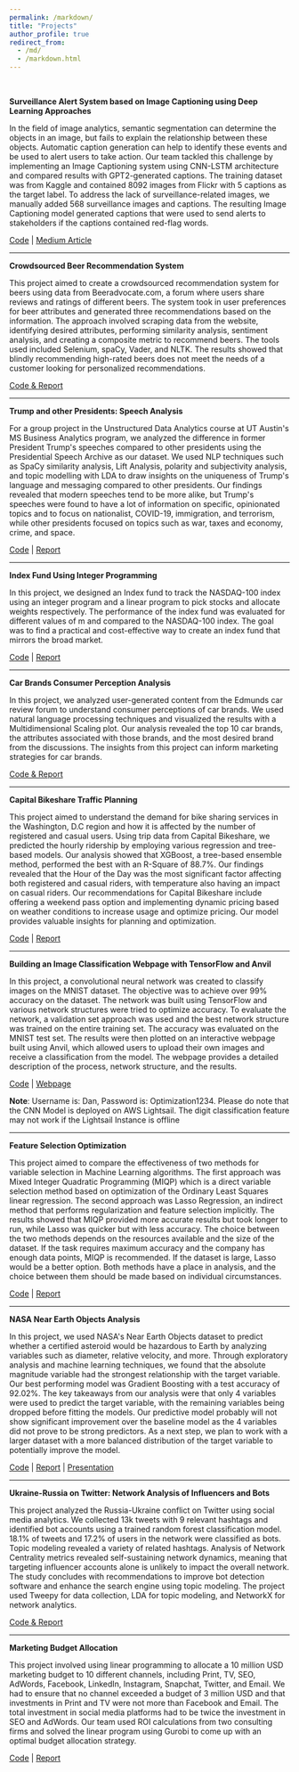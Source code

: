 ```yaml
---
permalink: /markdown/
title: "Projects"
author_profile: true
redirect_from: 
  - /md/
  - /markdown.html
---
```

<br>

**Surveillance Alert System based on Image Captioning using Deep Learning Approaches**

In the field of image analytics, semantic segmentation can determine the objects in an image, but fails to explain the relationship between these objects. Automatic caption generation can help to identify these events and be used to alert users to take action. Our team tackled this challenge by implementing an Image Captioning system using CNN-LSTM architecture and compared results with GPT2-generated captions. The training dataset was from Kaggle and contained 8092 images from Flickr with 5 captions as the target label. To address the lack of surveillance-related images, we manually added 568 surveillance images and captions. The resulting Image Captioning model generated captions that were used to send alerts to stakeholders if the captions contained red-flag words.

[Code](https://github.com/parthiv-borgohain/Surveillance-Alert-System-based-on-Image-Captioning-using-Deep-Learning-Approaches)
| [Medium Article](https://medium.com/@rgarg_98817/surveillance-alert-system-a394f28480c6)

---

**Crowdsourced Beer Recommendation System**

This project aimed to create a crowdsourced recommendation system for beers using data from Beeradvocate.com, a forum where users share reviews and ratings of different beers. The system took in user preferences for beer attributes and generated three recommendations based on the information. The approach involved scraping data from the website, identifying desired attributes, performing similarity analysis, sentiment analysis, and creating a composite metric to recommend beers. The tools used included Selenium, spaCy, Vader, and NLTK. The results showed that blindly recommending high-rated beers does not meet the needs of a customer looking for personalized recommendations.

[Code & Report](https://github.com/parthiv-borgohain/Crowdsourced-Beer-Recommender-System)

---

**Trump and other Presidents: Speech Analysis**

For a group project in the Unstructured Data Analytics course at UT Austin's MS Business Analytics program, we analyzed the difference in former President Trump's speeches compared to other presidents using the Presidential Speech Archive as our dataset. We used NLP techniques such as SpaCy similarity analysis, Lift Analysis, polarity and subjectivity analysis, and topic modelling with LDA to draw insights on the uniqueness of Trump's language and messaging compared to other presidents. Our findings revealed that modern speeches tend to be more alike, but Trump's speeches were found to have a lot of information on specific, opinionated topics and to focus on nationalist, COVID-19, immigration, and terrorism, while other presidents focused on topics such as war, taxes and economy, crime, and space.

[Code](https://github.com/parthiv-borgohain/Trump-and-other-Presidents-Speech-Analysis)
| [Report](https://github.com/parthiv-borgohain/Trump-and-other-Presidents-Speech-Analysis/blob/main/Presentation%20Slides.pdf)

---

**Index Fund Using Integer Programming**

In this project, we designed an Index fund to track the NASDAQ-100 index using an integer program and a linear program to pick stocks and allocate weights respectively. The performance of the index fund was evaluated for different values of m and compared to the NASDAQ-100 index. The goal was to find a practical and cost-effective way to create an index fund that mirrors the broad market.

[Code](https://github.com/parthiv-borgohain/Index-Fund-Using-Integer-Programming/blob/main/Optimization%20Project%202%20-%20Parthiv%20Borgohain%20-%20Final.ipynb)
| [Report](https://github.com/parthiv-borgohain/Index-Fund-Using-Integer-Programming/blob/main/Optimization%201%20Project%202%20Report.pdf)

---

**Car Brands Consumer Perception Analysis**

In this project, we analyzed user-generated content from the Edmunds car review forum to understand consumer perceptions of car brands. We used natural language processing techniques and visualized the results with a Multidimensional Scaling plot. Our analysis revealed the top 10 car brands, the attributes associated with those brands, and the most desired brand from the discussions. The insights from this project can inform marketing strategies for car brands.

[Code & Report](https://github.com/parthiv-borgohain/Car-Brands-Consumer-Perception-Analysis)

---

**Capital Bikeshare Traffic Planning**

This project aimed to understand the demand for bike sharing services in the Washington, D.C region and how it is affected by the number of registered and casual users. Using trip data from Capital Bikeshare, we predicted the hourly ridership by employing various regression and tree-based models. Our analysis showed that XGBoost, a tree-based ensemble method, performed the best with an R-Square of 88.7%. Our findings revealed that the Hour of the Day was the most significant factor affecting both registered and casual riders, with temperature also having an impact on casual riders. Our recommendations for Capital Bikeshare include offering a weekend pass option and implementing dynamic pricing based on weather conditions to increase usage and optimize pricing. Our model provides valuable insights for planning and optimization.

[Code](https://github.com/parthiv-borgohain/Capital-Bikeshare-Traffic-Planning)
| [Report](https://github.com/parthiv-borgohain/Capital-Bikeshare-Traffic-Planning/blob/main/Capital_Bikeshare_ML_updated.pdf)

---

**Building an Image Classification Webpage with TensorFlow and Anvil**

In this project, a convolutional neural network was created to classify images on the MNIST dataset. The objective was to achieve over 99% accuracy on the dataset. The network was built using TensorFlow and various network structures were tried to optimize accuracy. To evaluate the network, a validation set approach was used and the best network structure was trained on the entire training set. The accuracy was evaluated on the MNIST test set. The results were then plotted on an interactive webpage built using Anvil, which allowed users to upload their own images and receive a classification from the model. The webpage provides a detailed description of the process, network structure, and the results.

[Code](https://github.com/parthiv-borgohain/Building-an-Image-Classification-Webpage-with-TensorFlow-and-Anvil)
| [Webpage](https://msbaoptim43.anvil.app) 

**Note**: Username is: Dan, Password is: Optimization1234. Please do note that the CNN Model is deployed on AWS Lightsail. The digit classification feature may not work if the Lightsail Instance is offline

---

**Feature Selection Optimization**

This project aimed to compare the effectiveness of two methods for variable selection in Machine Learning algorithms. The first approach was Mixed Integer Quadratic Programming (MIQP) which is a direct variable selection method based on optimization of the Ordinary Least Squares linear regression. The second approach was Lasso Regression, an indirect method that performs regularization and feature selection implicitly. The results showed that MIQP provided more accurate results but took longer to run, while Lasso was quicker but with less accuracy. The choice between the two methods depends on the resources available and the size of the dataset. If the task requires maximum accuracy and the company has enough data points, MIQP is recommended. If the dataset is large, Lasso would be a better option. Both methods have a place in analysis, and the choice between them should be made based on individual circumstances.

[Code](https://github.com/parthiv-borgohain/Feature-Selection-Optimization/blob/main/Project-3.ipynb)
| [Report](https://github.com/parthiv-borgohain/Feature-Selection-Optimization/blob/main/Project%203%20-%20Report.pdf)

---

**NASA Near Earth Objects Analysis**

In this project, we used NASA's Near Earth Objects dataset to predict whether a certified asteroid would be hazardous to Earth by analyzing variables such as diameter, relative velocity, and more. Through exploratory analysis and machine learning techniques, we found that the absolute magnitude variable had the strongest relationship with the target variable. Our best performing model was Gradient Boosting with a test accuracy of 92.02%. The key takeaways from our analysis were that only 4 variables were used to predict the target variable, with the remaining variables being dropped before fitting the models. Our predictive model probably will not show significant improvement over the baseline model as the 4 variables did not prove to be strong predictors. As a next step, we plan to work with a larger dataset with a more balanced distribution of the target variable to potentially improve the model.

[Code](https://github.com/parthiv-borgohain/NASA-Near-Earth-Objects-Analysis)
| [Report](https://github.com/parthiv-borgohain/NASA-Near-Earth-Objects-Analysis/blob/main/Project%20Report.pdf)
| [Presentation](https://github.com/parthiv-borgohain/NASA-Near-Earth-Objects-Analysis/blob/main/Python%20Project.pdf)

---

**Ukraine-Russia on Twitter: Network Analysis of Influencers and Bots**

This project analyzed the Russia-Ukraine conflict on Twitter using social media analytics. We collected 13k tweets with 9 relevant hashtags and identified bot accounts using a trained random forest classification model. 18.1% of tweets and 17.2% of users in the network were classified as bots. Topic modeling revealed a variety of related hashtags. Analysis of Network Centrality metrics revealed self-sustaining network dynamics, meaning that targeting influencer accounts alone is unlikely to impact the overall network. The study concludes with recommendations to improve bot detection software and enhance the search engine using topic modeling. The project used Tweepy for data collection, LDA for topic modeling, and NetworkX for network analytics.

[Code & Report](https://github.com/parthiv-borgohain/Ukraine-Russia-on-Twitter-Network-Analysis-of-Influencers-and-Bots-)

---

**Marketing Budget Allocation**

This project involved using linear programming to allocate a 10 million USD marketing budget to 10 different channels, including Print, TV, SEO, AdWords, Facebook, LinkedIn, Instagram, Snapchat, Twitter, and Email. We had to ensure that no channel exceeded a budget of 3 million USD and that investments in Print and TV were not more than Facebook and Email. The total investment in social media platforms had to be twice the investment in SEO and AdWords. Our team used ROI calculations from two consulting firms and solved the linear program using Gurobi to come up with an optimal budget allocation strategy.

[Code](https://github.com/parthiv-borgohain/Marketing-Budget-Allocation/blob/main/Optimization_Project_I_Final.ipynb)
| [Report](https://github.com/parthiv-borgohain/Marketing-Budget-Allocation/blob/main/Optimization%20Project%201%20Report.pdf)




